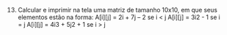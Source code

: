 13. Calcular e imprimir na tela uma matriz de tamanho 10x10, em que seus elementos estão na forma:
A[i][j] = 2i + 7j – 2 se i < j
A[i][j] = 3i2 - 1 se i = j
A[i][j] = 4i3 + 5j2 + 1 se i > j